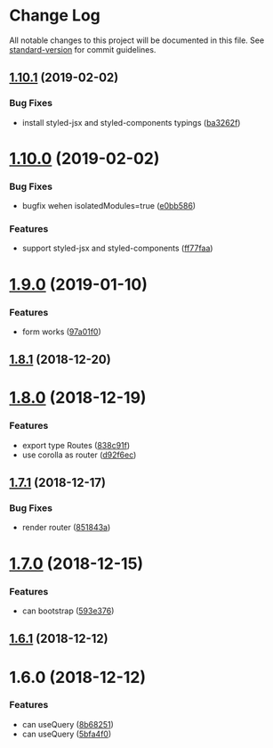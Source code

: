 # Change Log

All notable changes to this project will be documented in this file. See [standard-version](https://github.com/conventional-changelog/standard-version) for commit guidelines.

<a name="1.10.1"></a>
## [1.10.1](https://github.com/forsigner/dahlia/compare/v1.10.0...v1.10.1) (2019-02-02)


### Bug Fixes

* install styled-jsx and styled-components typings ([ba3262f](https://github.com/forsigner/dahlia/commit/ba3262f))



<a name="1.10.0"></a>
# [1.10.0](https://github.com/forsigner/dahlia/compare/v1.9.0...v1.10.0) (2019-02-02)


### Bug Fixes

* bugfix wehen isolatedModules=true ([e0bb586](https://github.com/forsigner/dahlia/commit/e0bb586))


### Features

* support styled-jsx and styled-components ([ff77faa](https://github.com/forsigner/dahlia/commit/ff77faa))



<a name="1.9.0"></a>
# [1.9.0](https://github.com/forsigner/dahlia/compare/v1.8.1...v1.9.0) (2019-01-10)


### Features

* form works ([97a01f0](https://github.com/forsigner/dahlia/commit/97a01f0))



<a name="1.8.1"></a>
## [1.8.1](https://github.com/forsigner/dahlia/compare/v1.8.0...v1.8.1) (2018-12-20)



<a name="1.8.0"></a>
# [1.8.0](https://github.com/forsigner/dahlia/compare/v1.7.1...v1.8.0) (2018-12-19)


### Features

* export type Routes ([838c91f](https://github.com/forsigner/dahlia/commit/838c91f))
* use corolla as router ([d92f6ec](https://github.com/forsigner/dahlia/commit/d92f6ec))



<a name="1.7.1"></a>
## [1.7.1](https://github.com/forsigner/dahlia/compare/v1.7.0...v1.7.1) (2018-12-17)


### Bug Fixes

* render router ([851843a](https://github.com/forsigner/dahlia/commit/851843a))



<a name="1.7.0"></a>
# [1.7.0](https://github.com/forsigner/dahlia/compare/v1.6.1...v1.7.0) (2018-12-15)


### Features

* can bootstrap ([593e376](https://github.com/forsigner/dahlia/commit/593e376))



<a name="1.6.1"></a>
## [1.6.1](https://github.com/forsigner/dahlia/compare/v1.6.0...v1.6.1) (2018-12-12)



<a name="1.6.0"></a>
# 1.6.0 (2018-12-12)


### Features

* can useQuery ([8b68251](https://github.com/forsigner/dahlia/commit/8b68251))
* can useQuery ([5bfa4f0](https://github.com/forsigner/dahlia/commit/5bfa4f0))
